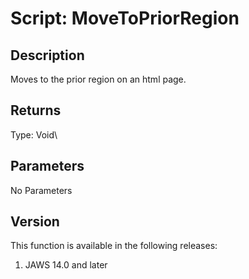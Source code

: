 # Script: MoveToPriorRegion

## Description

Moves to the prior region on an html page.

## Returns

Type: Void\

## Parameters

No Parameters

## Version

This function is available in the following releases:

1.  JAWS 14.0 and later
